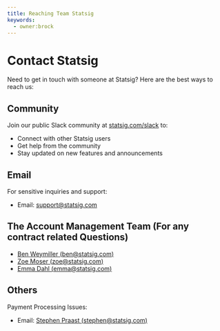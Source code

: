 ```yaml
---
title: Reaching Team Statsig
keywords:
  - owner:brock
---
```


# Contact Statsig

Need to get in touch with someone at Statsig? Here are the best ways to reach us:

## Community

Join our public Slack community at [statsig.com/slack](https://statsig.com/slack) to:
- Connect with other Statsig users
- Get help from the community
- Stay updated on new features and announcements

## Email

For sensitive inquiries and support:
- Email: [support@statsig.com](mailto:support@statsig.com)

## The Account Management Team (For any contract related Questions)
- [Ben Weymiller (ben@statsig.com)](mailto:ben@statsig.com)
- [Zoe Moser (zoe@statsig.com)](mailto:zoe@statsig.com)
- [Emma Dahl (emma@statsig.com)](mailto:emma@statsig.com)

## Others
Payment Processing Issues:
- Email: [Stephen Praast (stephen@statsig.com)](mailto:stephen@statsig.com)